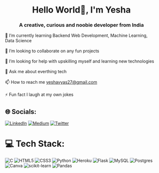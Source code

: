 <h1 align="center">Hello World👋, I'm Yesha</h1>
<h3 align="center">A creative, curious and noobie developer from India</h3>


🌱 I’m currently learning Backend Web Development, Machine Learning, Data Science<br><br>👯 I’m looking to collaborate on any fun projects<br><br>🤝 I’m looking for help with upskilling myself and learning new technologies<br><br>💬 Ask me about everthing tech<br><br>📫 How to reach me yeshavyas27@gmail.com<br><br>⚡ Fun fact I laugh at my own jokes


## 🌐 Socials:
[![LinkedIn](https://img.shields.io/badge/LinkedIn-%230077B5.svg?logo=linkedin&logoColor=white)](https://linkedin.com/in/yesha-vyas-099947223) [![Medium](https://img.shields.io/badge/Medium-12100E?logo=medium&logoColor=white)](https://medium.com/@vyasyesha2710) [![Twitter](https://img.shields.io/badge/Twitter-%231DA1F2.svg?logo=Twitter&logoColor=white)](https://twitter.com/yeshaha27) 

# 💻 Tech Stack:
![C](https://img.shields.io/badge/c-%2300599C.svg?style=for-the-badge&logo=c&logoColor=white) ![HTML5](https://img.shields.io/badge/html5-%23E34F26.svg?style=for-the-badge&logo=html5&logoColor=white) ![CSS3](https://img.shields.io/badge/css3-%231572B6.svg?style=for-the-badge&logo=css3&logoColor=white) ![Python](https://img.shields.io/badge/python-3670A0?style=for-the-badge&logo=python&logoColor=ffdd54) ![Heroku](https://img.shields.io/badge/heroku-%23430098.svg?style=for-the-badge&logo=heroku&logoColor=white) ![Flask](https://img.shields.io/badge/flask-%23000.svg?style=for-the-badge&logo=flask&logoColor=white) ![MySQL](https://img.shields.io/badge/mysql-%2300f.svg?style=for-the-badge&logo=mysql&logoColor=white) ![Postgres](https://img.shields.io/badge/postgres-%23316192.svg?style=for-the-badge&logo=postgresql&logoColor=white) ![Canva](https://img.shields.io/badge/Canva-%2300C4CC.svg?style=for-the-badge&logo=Canva&logoColor=white) ![scikit-learn](https://img.shields.io/badge/scikit--learn-%23F7931E.svg?style=for-the-badge&logo=scikit-learn&logoColor=white) ![Pandas](https://img.shields.io/badge/pandas-%23150458.svg?style=for-the-badge&logo=pandas&logoColor=white)


<!-- Proudly created with GPRM ( https://gprm.itsvg.in ) -->
